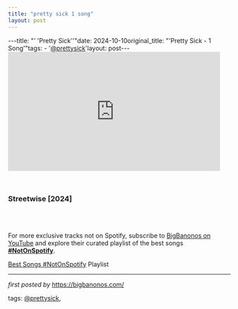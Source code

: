```yaml
---
title: "pretty sick 1 song"
layout: post
---
```

---title: "' 'Pretty Sick''"date: 2024-10-10original_title: "'Pretty Sick - 1 Song'"tags:  - '[@prettysick](/tags/prettysick/)'layout: post---<iframe frameborder="0" height="270" src="https://youtube.com/embed/36vbWM5m4A8?si=qOqWRrxGS2upXVeP" width="480"></iframe><div><br /></div><h3>Streetwise [2024]</h3><div><br /></div><div><br /></div><!--Subscribe and Playlist Links--><div>    <p>For more exclusive tracks not on Spotify, subscribe to <a href="https://www.youtube.com/[@BigBanonos](/tags/BigBanonos/)" target="_blank">BigBanonos on YouTube</a> and explore their curated playlist of the best songs <strong>[#NotOnSpotify](/tags/NotOnSpotify/)</strong>.</p>    <p><a href="https://www.youtube.com/playlist?list=PLtuNtuTatqI0kFahUCbtbfenC_ET5O_tr" target="_blank">Best Songs [#NotOnSpotify](/tags/NotOnSpotify/) Playlist<br /></a></p></div><hr /><p><em>first posted by</em> <a href="https://bigbanonos.com/" rel="noopener" target="_new">https://bigbanonos.com/</a></p><p>tags: [@prettysick](/tags/prettysick/),</p>